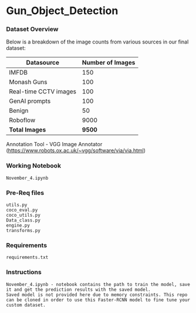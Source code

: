 # Gun_Object_Detection

### Dataset Overview

Below is a breakdown of the image counts from various sources in our final dataset:

| **Datasource**       | **Number of Images** |
|----------------------|----------------------|
| IMFDB               | 150                  |
| Monash Guns        | 100                  |
| Real-time CCTV images | 100                  |
| GenAI prompts      | 100                  |
| Benign             | 50                   |
| Roboflow           | 9000                 |
| **Total Images**    | **9500**             |

Annotation Tool - VGG Image Annotator (https://www.robots.ox.ac.uk/~vgg/software/via/via.html)


### Working Notebook 
    November_4.ipynb

### Pre-Req files
    utils.py 
    coco_eval.py
    coco_utils.py
    Data_class.py
    engine.py
    transforms.py

### Requirements
    requirements.txt

### Instructions
    November_4.ipynb - notebook contains the path to train the model, save it and get the prediction results with the saved model. 
    Saved model is not provided here due to memory constraints. This repo can be cloned in order to use this Faster-RCNN model to fine tune your custom dataset. 

